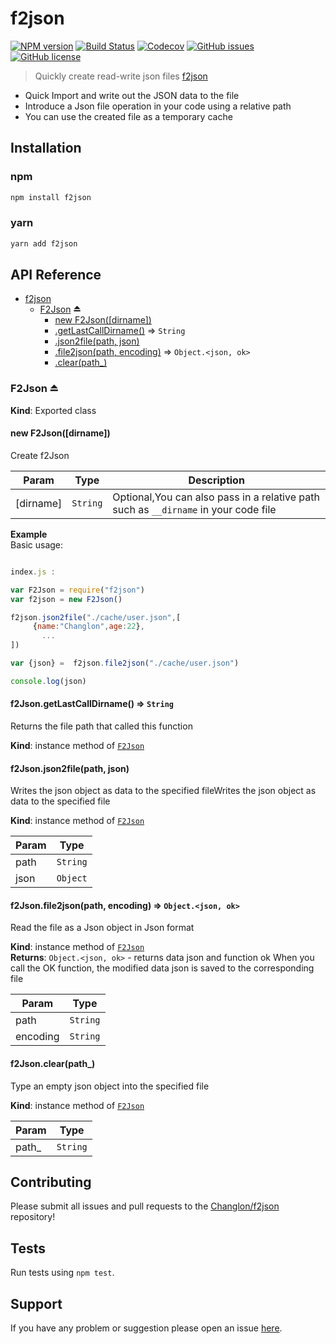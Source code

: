 # f2json

[![NPM version](https://img.shields.io/npm/v/f2json)](https://npmjs.org/package/f2json) [![Build Status](https://img.shields.io/circleci/build/github/Changlon/f2json/master)](https://app.circleci.com/pipelines/github/Changlon/f2json) [![Codecov](https://img.shields.io/codecov/c/github/Changlon/f2json)](https://app.codecov.io/github/Changlon/f2json) [![GitHub issues](https://img.shields.io/github/issues/Changlon/f2json)](https://github.com/Changlon/f2json/issues) [![GitHub license](https://img.shields.io/github/license/Changlon/f2json)](https://github.com/Changlon/f2json/blob/master/LICENSE)

> Quickly create read-write json files [f2json](https://github.com/Changlon/f2json) 

* Quick Import and write out the JSON data to the file
* Introduce a Json file operation in your code using a relative path
* You can use the created file as a temporary cache


 


## Installation

### npm 
```sh
npm install f2json 
```

### yarn 

```sh 
yarn add f2json 
```

## API Reference
  
* [f2json](#module_f2json)
    * [F2Json](#exp_module_f2json--F2Json) ⏏
        * [new F2Json([dirname])](#new_module_f2json--F2Json_new)
        * [.getLastCallDirname()](#module_f2json--F2Json+getLastCallDirname) ⇒ <code>String</code>
        * [.json2file(path, json)](#module_f2json--F2Json+json2file)
        * [.file2json(path, encoding)](#module_f2json--F2Json+file2json) ⇒ <code>Object.&lt;json, ok&gt;</code>
        * [.clear(path_)](#module_f2json--F2Json+clear)

<a name="exp_module_f2json--F2Json"></a>

### F2Json ⏏
**Kind**: Exported class  
<a name="new_module_f2json--F2Json_new"></a>

#### new F2Json([dirname])
Create f2Json


| Param | Type | Description |
| --- | --- | --- |
| [dirname] | <code>String</code> | Optional,You can also pass in a relative path such as ```__dirname``` in your code file |

**Example**  
Basic usage: ```javascriptindex.js :var F2Json = require("f2json")  var f2json = new F2Json()f2json.json2file("./cache/user.json",[     {name:"Changlon",age:22},       ...])var {json} =  f2json.file2json("./cache/user.json") console.log(json) ```
<a name="module_f2json--F2Json+getLastCallDirname"></a>

#### f2Json.getLastCallDirname() ⇒ <code>String</code>
Returns the file path that called this function

**Kind**: instance method of [<code>F2Json</code>](#exp_module_f2json--F2Json)  
<a name="module_f2json--F2Json+json2file"></a>

#### f2Json.json2file(path, json)
Writes the json object as data to the specified fileWrites the json object as data to the specified file

**Kind**: instance method of [<code>F2Json</code>](#exp_module_f2json--F2Json)  

| Param | Type |
| --- | --- |
| path | <code>String</code> | 
| json | <code>Object</code> | 

<a name="module_f2json--F2Json+file2json"></a>

#### f2Json.file2json(path, encoding) ⇒ <code>Object.&lt;json, ok&gt;</code>
Read the file as a Json object in Json format

**Kind**: instance method of [<code>F2Json</code>](#exp_module_f2json--F2Json)  
**Returns**: <code>Object.&lt;json, ok&gt;</code> - returns data json and function ok When you call the OK function, the modified data json is saved to the corresponding file  

| Param | Type |
| --- | --- |
| path | <code>String</code> | 
| encoding | <code>String</code> | 

<a name="module_f2json--F2Json+clear"></a>

#### f2Json.clear(path_)
Type an empty json object into the specified file

**Kind**: instance method of [<code>F2Json</code>](#exp_module_f2json--F2Json)  

| Param | Type |
| --- | --- |
| path_ | <code>String</code> | 

## Contributing

Please submit all issues and pull requests to the [Changlon/f2json](https://github.com/Changlon/f2json/issues) repository!

## Tests

Run tests using `npm test`.

## Support

If you have any problem or suggestion please open an issue [here](https://github.com/Changlon/f2json/issues).

